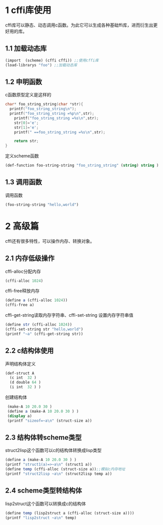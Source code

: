 # 1 cffi库使用
cffi库可以静态、动态调用c函数。为此它可以生成各种基础ffi库，进而衍生出更好用的库。

## 1.1 加载动态库

```scheme
(import  (scheme) (cffi cffi)) ;;使用cffi库
(load-librarys "foo") ;;加载动态库	
```

## 1.2 申明函数

c函数原型定义是这样的

```c
char* foo_string_string(char *str){
  printf("foo_string_string\n");
  printf("foo_string_string =%p\n",str);
    printf("foo_string_string =%s\n",str);
    str[0]='e';
    str[1]='e';
    printf(" ==foo_string_string =%s\n",str);

    return str;
}
```
定义scheme函数

```scheme
(def-function foo-string-string "foo_string_string" (string) string )
```

## 1.3 调用函数

调用函数

````scheme
(foo-string-string "hello,world")
````


# 2 高级篇
cffi还有很多特性，可以操作内存、转换对象。

## 2.1 内存低级操作
cffi-alloc分配内存

````scheme
(cffi-alloc 1024)
````
cffi-free释放内存

````scheme
(define a (cffi-alloc 1024))
(cffi-free a)
````

cffi-get-string读取内存字符串、cffi-set-string 设置内存字符串值

````scheme
(define str (cffi-alloc 1024))
(cffi-set-string str "hello,world")
(printf "~a" (cffi-get-string str))
````

## 2.2 c结构体使用
声明结构体定义

````scheme
(def-struct A
  (c int  32 )
  (d double 64 )
  (i int  32 ) )
````

创建结构体

````scheme
 (make-A 10 20.0 30 )
 (define a (make-A 10 20.0 30 ) )
 (display a) 
 (printf "sizeof=~a\n" (struct-size a))
````

## 2.3 结构体转scheme类型
struct2lisp这个函数可以c的结构体转换成lisp类型

````scheme
(define a (make-A 10 20.0 30 ) )
(printf "struct1(a)=>~a\n" (struct1 a))
(define temp (cffi-alloc (struct-size a));;模拟c内存地址
(printf "struct2lisp ~a\n" (struct2lisp temp a))
````
## 2.4 scheme类型转结构体
lisp2struct这个函数可以转换成c的结构体

````scheme
(define temp (lisp2struct a (cffi-alloc (struct-size a))))
(printf "lisp2struct ~a\n" temp)
````
